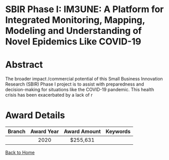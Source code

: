 
SBIR Phase I: IM3UNE: A Platform for Integrated Monitoring, Mapping, Modeling and Understanding of Novel Epidemics Like COVID-19
================================================================================================================================

# Abstract


The broader impact /commercial potential of this Small Business Innovation Research (SBIR) Phase I project is to assist with preparedness and decision-making for situations like the COVID-19 pandemic. This health crisis has been exacerbated by a lack of r  

# Award Details

|Branch|Award Year|Award Amount|Keywords|
| :---: | :---: | :---: | :---: |
||2020|$255,631||
  
  


[Back to Home](https://github.com/chrischow/dod_sbir_awards/Reports/CC/#661)